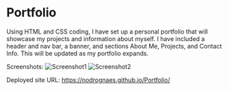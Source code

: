 # Portfolio 
Using HTML and CSS coding, I have set up a personal portfolio that will showcase my projects and information about myself. I have included a header and nav bar, a banner, and sections About Me, Projects, and Contact Info. This will be updated as my portfolio expands.

Screenshots:
![Screenshot1](https://user-images.githubusercontent.com/48900910/117310569-63824d80-ae51-11eb-8f01-f63ead66159b.png)
![Screenshot2](https://user-images.githubusercontent.com/48900910/117310640-7432c380-ae51-11eb-915b-0c4421a0b842.png)

Deployed site URL: https://nodrognaes.github.io/Portfolio/
